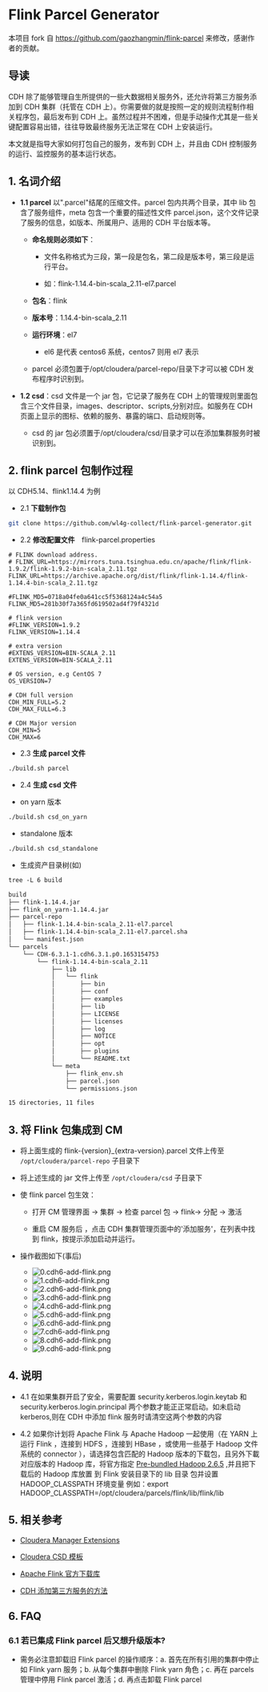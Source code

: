 # Flink Parcel Generator

本项目 fork 自 https://github.com/gaozhangmin/flink-parcel 来修改，感谢作者的贡献。

## 导读

CDH 除了能够管理自生所提供的一些大数据相关服务外，还允许将第三方服务添加到 CDH 集群（托管在 CDH 上）。你需要做的就是按照一定的规则流程制作相关程序包，最后发布到 CDH 上。虽然过程并不困难，但是手动操作尤其是一些关键配置容易出错，往往导致最终服务无法正常在 CDH 上安装运行。

本文就是指导大家如何打包自己的服务，发布到 CDH 上，并且由 CDH 控制服务的运行、监控服务的基本运行状态。

## 1. 名词介绍

- **1.1 parcel** 以".parcel"结尾的压缩文件。parcel 包内共两个目录，其中 lib 包含了服务组件，meta 包含一个重要的描述性文件 parcel.json，这个文件记录了服务的信息，如版本、所属用户、适用的 CDH 平台版本等。

  - **命名规则必须如下**：

    - 文件名称格式为三段，第一段是包名，第二段是版本号，第三段是运行平台。

    - 如：flink-1.14.4-bin-scala_2.11-el7.parcel

  - **包名**：flink

  - **版本号**：1.14.4-bin-scala_2.11

  - **运行环境**：el7

    - el6 是代表 centos6 系统，centos7 则用 el7 表示

  - parcel 必须包置于/opt/cloudera/parcel-repo/目录下才可以被 CDH 发布程序时识别到。

- **1.2 csd**：csd 文件是一个 jar 包，它记录了服务在 CDH 上的管理规则里面包含三个文件目录，images、descriptor、scripts,分别对应。如服务在 CDH 页面上显示的图标、依赖的服务、暴露的端口、启动规则等。

  - csd 的 jar 包必须置于/opt/cloudera/csd/目录才可以在添加集群服务时被识别到。

## 2. flink parcel 包制作过程

以 CDH5.14、flink1.14.4 为例

- 2.1 **下载制作包**

```bash
git clone https://github.com/wl4g-collect/flink-parcel-generator.git
```

- 2.2 **修改配置文件**　flink-parcel.properties

```properties
# FLINK download address.
# FLINK_URL=https://mirrors.tuna.tsinghua.edu.cn/apache/flink/flink-1.9.2/flink-1.9.2-bin-scala_2.11.tgz
FLINK_URL=https://archive.apache.org/dist/flink/flink-1.14.4/flink-1.14.4-bin-scala_2.11.tgz

#FLINK_MD5=0718a04fe0a641cc5f5368124a4c54a5
FLINK_MD5=281b30f7a365fd619502ad4f79f4321d

# flink version
#FLINK_VERSION=1.9.2
FLINK_VERSION=1.14.4

# extra version
#EXTENS_VERSION=BIN-SCALA_2.11
EXTENS_VERSION=BIN-SCALA_2.11

# OS version, e.g CentOS 7
OS_VERSION=7

# CDH full version
CDH_MIN_FULL=5.2
CDH_MAX_FULL=6.3

# CDH Major version
CDH_MIN=5
CDH_MAX=6
```

- 2.3 **生成 parcel 文件**  

```bash
./build.sh parcel
```

- 2.4 **生成 csd 文件**

- on yarn 版本

```bash
./build.sh csd_on_yarn
```

- standalone 版本

```bash
./build.sh csd_standalone
```

- 生成资产目录树(如)

```txt
tree -L 6 build

build
├── flink-1.14.4.jar
├── flink_on_yarn-1.14.4.jar
├── parcel-repo
│   ├── flink-1.14.4-bin-scala_2.11-el7.parcel
│   ├── flink-1.14.4-bin-scala_2.11-el7.parcel.sha
│   └── manifest.json
└── parcels
    └── CDH-6.3.1-1.cdh6.3.1.p0.1653154753
        └── flink-1.14.4-bin-scala_2.11
            ├── lib
            │   └── flink
            │       ├── bin
            │       ├── conf
            │       ├── examples
            │       ├── lib
            │       ├── LICENSE
            │       ├── licenses
            │       ├── log
            │       ├── NOTICE
            │       ├── opt
            │       ├── plugins
            │       └── README.txt
            └── meta
                ├── flink_env.sh
                ├── parcel.json
                └── permissions.json

15 directories, 11 files
```

## 3. 将 Flink 包集成到 CM

- 将上面生成的 flink-{version}_{extra-version}.parcel 文件上传至 `/opt/cloudera/parcel-repo` 子目录下

- 将上述生成的 jar 文件上传至 `/opt/cloudera/csd` 子目录下

- 使 flink parcel 包生效：　　

  - 打开 CM 管理界面 -> 集群 -> 检查 parcel 包 -> flink-> 分配 -> 激活

  - 重启 CM 服务后 ，点击 CDH 集群管理页面中的'添加服务'，在列表中找到 flink，按提示添加启动并运行。

- 操作截图如下(事后)

  - ![0.cdh6-add-flink.png](shots/0.cdh6-add-flink.png)
  - ![1.cdh6-add-flink.png](shots/1.cdh6-add-flink.png)
  - ![2.cdh6-add-flink.png](shots/2.cdh6-add-flink.png)
  - ![3.cdh6-add-flink.png](shots/3.cdh6-add-flink.png)
  - ![4.cdh6-add-flink.png](shots/4.cdh6-add-flink.png)
  - ![5.cdh6-add-flink.png](shots/5.cdh6-add-flink.png)
  - ![6.cdh6-add-flink.png](shots/6.cdh6-add-flink.png)
  - ![7.cdh6-add-flink.png](shots/7.cdh6-add-flink.png)
  - ![8.cdh6-add-flink.png](shots/8.cdh6-add-flink.png)
  - ![9.cdh6-add-flink.png](shots/9.cdh6-add-flink.png)

## 4. 说明

- 4.1 在如果集群开启了安全，需要配置 security.kerberos.login.keytab 和 security.kerberos.login.principal 两个参数才能正正常启动。如未启动 kerberos,则在 CDH 中添加 flink 服务时请清空这两个参数的内容

- 4.2 如果你计划将 Apache Flink 与 Apache Hadoop 一起使用（在 YARN 上运行 Flink ，连接到 HDFS ，连接到 HBase ，或使用一些基于 Hadoop 文件系统的 connector ），请选择包含匹配的 Hadoop 版本的下载包，且另外下載对应版本的 Hadoop 库，将官方指定 [Pre-bundled Hadoop 2.6.5](https://repo.maven.apache.org/maven2/org/apache/flink/flink-shaded-hadoop-2-uber/2.6.5-7.0/flink-shaded-hadoop-2-uber-2.6.5-7.0.jar) ,并且把下载后的 Hadoop 库放置 到 Flink 安装目录下的 lib 目录 包并设置 HADOOP_CLASSPATH 环境变量
例如：export HADOOP_CLASSPATH=/opt/cloudera/parcels/flink/lib/flink/lib

## 5. 相关参考

- [Cloudera Manager Extensions](https://github.com/cloudera/cm_csds)

- [Cloudera CSD 模板](https://github.com/cloudera/cm_csds)

- [Apache Flink 官方下载库](https://archive.apache.org/dist/flink/)

- [CDH 添加第三方服务的方法](https://blog.csdn.net/tony_328427685/article/details/86514385)

## 6. FAQ

### 6.1 若已集成 Flink parcel 后又想升级版本?

- 需务必注意卸载旧 Flink parcel 的操作顺序：a. 首先在所有引用的集群中停止如 Flink yarn 服务；b. 从每个集群中删除 Flink yarn 角色；c. 再在 parcels 管理中停用 Flink parcel 激活；d. 再点击卸载 Flink parcel

